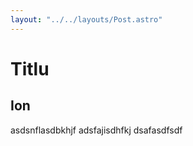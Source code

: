 ```yaml
---
layout: "../../layouts/Post.astro"
---
```


# Titlu

## Ion

asdsnflasdbkhjf
adsfajisdhfkj
dsafasdfsdf

